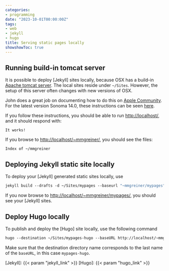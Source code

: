 ```yaml
---
categories:
- programming
date: "2023-10-01T00:00:00Z"
tags:
- web
- jekyll
- hugo
title: Serving static pages locally
showshowToc: true
---
```


## Running build-in tomcat server

It is possible to deploy [Jekyll] sites locally, because OSX has a build-in [Apache tomcat server][tomcat]. The local sites reside under `~/Sites`. However, the setup of this server often changes with new versions of OSX.

John does a great job on documenting how to do this on [Apple Community](https://discussions.apple.com/docs/DOC-3083). For the latest version Sonoma 14.0, these instructions can be seen [here](https://discussions.apple.com/docs/DOC-250007792).

If you follow these instructions, you should be able to run <http://localhost/>, and it should respond with:

    It works!

If you browse to <http://localhost/~mmgreiner/>, you should see the files:

    Index of ~/mmgreiner

## Deploying Jekyll static site locally

To deploy your [Jekyll] generated static sites locally, use

~~~csh
jekyll build --drafts -d ~/Sites/mypages --baseurl "~mmgreiner/mypages"
~~~

If you now browse to <http://localhost/~mmgreiner/mypages/>, you should see your [Jekyll] sites.

## Deploy Hugo locally

To publish and deploy the [Hugo] site locally, use the following command

~~~csh
hugo --destination ~/Sites/mypages-hugo --baseURL http://localhost/~mmgreiner/mypages-hugo
~~~

Make sure that the destination directory name corresponds to the last name of the `baseURL`, in this case `mypages-hugo`.


[tomcat]: https://tomcat.apache.org
[Jekyll]: {{< param "jekyll_link" >}}
[Hugo]: {{< param "hugo_link" >}}
